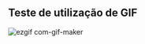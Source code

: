 ## Teste de utilização de GIF

![ezgif com-gif-maker](https://user-images.githubusercontent.com/92809543/147358360-1eeb07d9-5add-455f-b960-eef773c3e039.gif)
